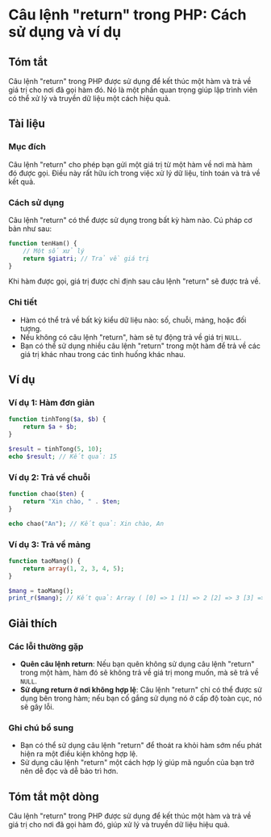 <!--
Meta Description: # Câu lệnh "return" trong PHP: Cách sử dụng và ví dụ ## Tóm tắt Câu lệnh "return" trong PHP được sử dụng để kết thúc một hàm và trả về giá trị cho nơi...
Meta Keywords: return, hàm, câu, lệnh, dụng
-->

# Câu lệnh "return" trong PHP: Cách sử dụng và ví dụ

## Tóm tắt
Câu lệnh "return" trong PHP được sử dụng để kết thúc một hàm và trả về giá trị cho nơi đã gọi hàm đó. Nó là một phần quan trọng giúp lập trình viên có thể xử lý và truyền dữ liệu một cách hiệu quả.

## Tài liệu
### Mục đích
Câu lệnh "return" cho phép bạn gửi một giá trị từ một hàm về nơi mà hàm đó được gọi. Điều này rất hữu ích trong việc xử lý dữ liệu, tính toán và trả về kết quả.

### Cách sử dụng
Câu lệnh "return" có thể được sử dụng trong bất kỳ hàm nào. Cú pháp cơ bản như sau:

```php
function tenHam() {
    // Một số xử lý
    return $giatri; // Trả về giá trị
}
```

Khi hàm được gọi, giá trị được chỉ định sau câu lệnh "return" sẽ được trả về.

### Chi tiết
- Hàm có thể trả về bất kỳ kiểu dữ liệu nào: số, chuỗi, mảng, hoặc đối tượng.
- Nếu không có câu lệnh "return", hàm sẽ tự động trả về giá trị `NULL`.
- Bạn có thể sử dụng nhiều câu lệnh "return" trong một hàm để trả về các giá trị khác nhau trong các tình huống khác nhau.

## Ví dụ
### Ví dụ 1: Hàm đơn giản
```php
function tinhTong($a, $b) {
    return $a + $b;
}

$result = tinhTong(5, 10);
echo $result; // Kết quả: 15
```

### Ví dụ 2: Trả về chuỗi
```php
function chao($ten) {
    return "Xin chào, " . $ten;
}

echo chao("An"); // Kết quả: Xin chào, An
```

### Ví dụ 3: Trả về mảng
```php
function taoMang() {
    return array(1, 2, 3, 4, 5);
}

$mang = taoMang();
print_r($mang); // Kết quả: Array ( [0] => 1 [1] => 2 [2] => 3 [3] => 4 [4] => 5 )
```

## Giải thích
### Các lỗi thường gặp
- **Quên câu lệnh return**: Nếu bạn quên không sử dụng câu lệnh "return" trong một hàm, hàm đó sẽ không trả về giá trị mong muốn, mà sẽ trả về `NULL`.
- **Sử dụng return ở nơi không hợp lệ**: Câu lệnh "return" chỉ có thể được sử dụng bên trong hàm; nếu bạn cố gắng sử dụng nó ở cấp độ toàn cục, nó sẽ gây lỗi.

### Ghi chú bổ sung
- Bạn có thể sử dụng câu lệnh "return" để thoát ra khỏi hàm sớm nếu phát hiện ra một điều kiện không hợp lệ.
- Sử dụng câu lệnh "return" một cách hợp lý giúp mã nguồn của bạn trở nên dễ đọc và dễ bảo trì hơn.

## Tóm tắt một dòng
Câu lệnh "return" trong PHP được sử dụng để kết thúc một hàm và trả về giá trị cho nơi đã gọi hàm đó, giúp xử lý và truyền dữ liệu hiệu quả.